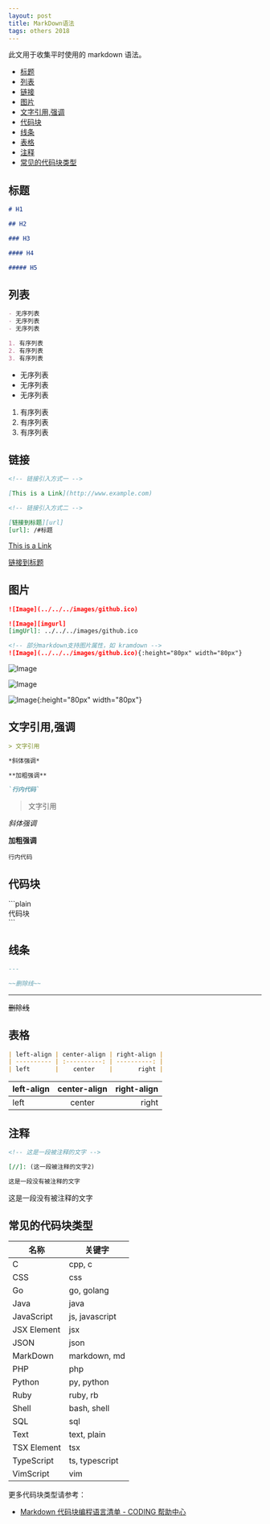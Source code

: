 ```yaml
---
layout: post
title: MarkDown语法
tags: others 2018
---
```


此文用于收集平时使用的 markdown 语法。

<!-- vim-markdown-toc GFM -->

- [标题](#标题)
- [列表](#列表)
- [链接](#链接)
- [图片](#图片)
- [文字引用,强调](#文字引用强调)
- [代码块](#代码块)
- [线条](#线条)
- [表格](#表格)
- [注释](#注释)
- [常见的代码块类型](#常见的代码块类型)

<!-- vim-markdown-toc -->

## 标题

```md
# H1

## H2

### H3

#### H4

##### H5
```

## 列表

```md
- 无序列表
- 无序列表
- 无序列表

1. 有序列表
2. 有序列表
3. 有序列表
```

- 无序列表
- 无序列表
- 无序列表

1. 有序列表
2. 有序列表
3. 有序列表

## 链接

```md
<!-- 链接引入方式一 -->

[This is a Link](http://www.example.com)

<!-- 链接引入方式二 -->

[链接到标题][url]
[url]: /#标题
```

[This is a Link](http://www.example.com)

[链接到标题][url]

[url]: #标题

## 图片

```md
![Image](../../../images/github.ico)

![Image][imgurl]
[imgUrl]: ../../../images/github.ico

<!-- 部分markdown支持图片属性，如 kramdown -->
![Image](../../../images/github.ico){:height="80px" width="80px"}
```

![Image](../../../images/github.ico)

![Image][imgurl]

[imgurl]: ../../../images/github.ico

![Image](../../../images/github.ico){:height="80px" width="80px"}

## 文字引用,强调

```md
> 文字引用

*斜体强调*

**加粗强调**

`行内代码`
```

> 文字引用

*斜体强调*

**加粗强调**

`行内代码`

## 代码块

\`\`\`plain<br />
代码块<br />
\`\`\`

## 线条

```md
---

~~删除线~~
```

---

~~删除线~~

## 表格

```md
| left-align | center-align | right-align |
| ---------- | :----------: | ----------: |
| left       |    center    |       right |
```

| left-align | center-align | right-align |
| ---------- | :----------: | ----------: |
| left       |    center    |       right |

## 注释

```md
<!-- 这是一段被注释的文字 -->

[//]: (这一段被注释的文字2)

这是一段没有被注释的文字
```

<!-- 这是一段被注释的文字 -->

[//]: (这一段被注释的文字2)

这是一段没有被注释的文字

## 常见的代码块类型

| 名称        | 关键字         |
| ----------- | -------------- |
| C           | cpp, c         |
| CSS         | css            |
| Go          | go, golang     |
| Java        | java           |
| JavaScript  | js, javascript |
| JSX Element | jsx            |
| JSON        | json           |
| MarkDown    | markdown, md   |
| PHP         | php            |
| Python      | py, python     |
| Ruby        | ruby, rb       |
| Shell       | bash, shell    |
| SQL         | sql            |
| Text        | text, plain    |
| TSX Element | tsx            |
| TypeScript  | ts, typescript |
| VimScript   | vim            |

更多代码块类型请参考：

- [Markdown 代码块编程语言清单 - CODING 帮助中心](https://coding.net/help/docs/ci/lint/markdown-code-lang.html)
